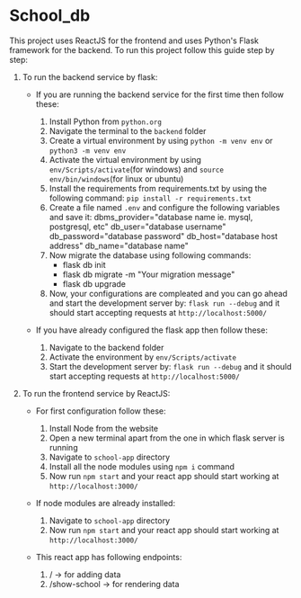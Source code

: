 # School_db

This project uses ReactJS for the frontend and uses Python's Flask framework for the backend.
To run this project follow this guide step by step:

1. To run the backend service by flask:
    - If you are running the backend service for the first time then follow these:
        1. Install Python from `python.org`
        2. Navigate the terminal to the `backend` folder
        3. Create a virtual environment by using `python -m venv env` or `python3 -m venv env`
        4. Activate the virtual environment by using `env/Scripts/activate`(for windows) and `source env/bin/windows`(for linux or ubuntu)
        5. Install the requirements from requirements.txt by using the following command: `pip install -r requirements.txt`
        6. Create a file named `.env` and configure the following variables and save it:
            dbms_provider="database name ie. mysql, postgresql, etc"
            db_user="database username"
            db_password="database password"
            db_host="database host address"
            db_name="database name"
        7. Now migrate the database using following commands:
            - flask db init
            - flask db migrate -m "Your migration message"
            - flask db upgrade
        8. Now, your configurations are compleated and you can go ahead and start the development server by: `flask run --debug` and it should start accepting requests at `http://localhost:5000/`

    - If you have already configured the flask app then follow these:
        1. Navigate to the backend folder
        2. Activate the environment by `env/Scripts/activate`
        3. Start the development server by: `flask run --debug` and it should start accepting requests at `http://localhost:5000/`

2. To run the frontend service by ReactJS:
    - For first configuration follow these:
        1. Install Node from the website
        2. Open a new terminal apart from the one in which flask server is running
        3. Navigate to `school-app` directory
        4. Install all the node modules using `npm i` command
        5. Now run `npm start` and your react app should start working at `http://localhost:3000/`

    - If node modules are already installed:
        1. Navigate to `school-app` directory
        2. Now run `npm start` and your react app should start working at `http://localhost:3000/`

    - This react app has following endpoints:
        1. / -> for adding data
        2. /show-school -> for rendering data
